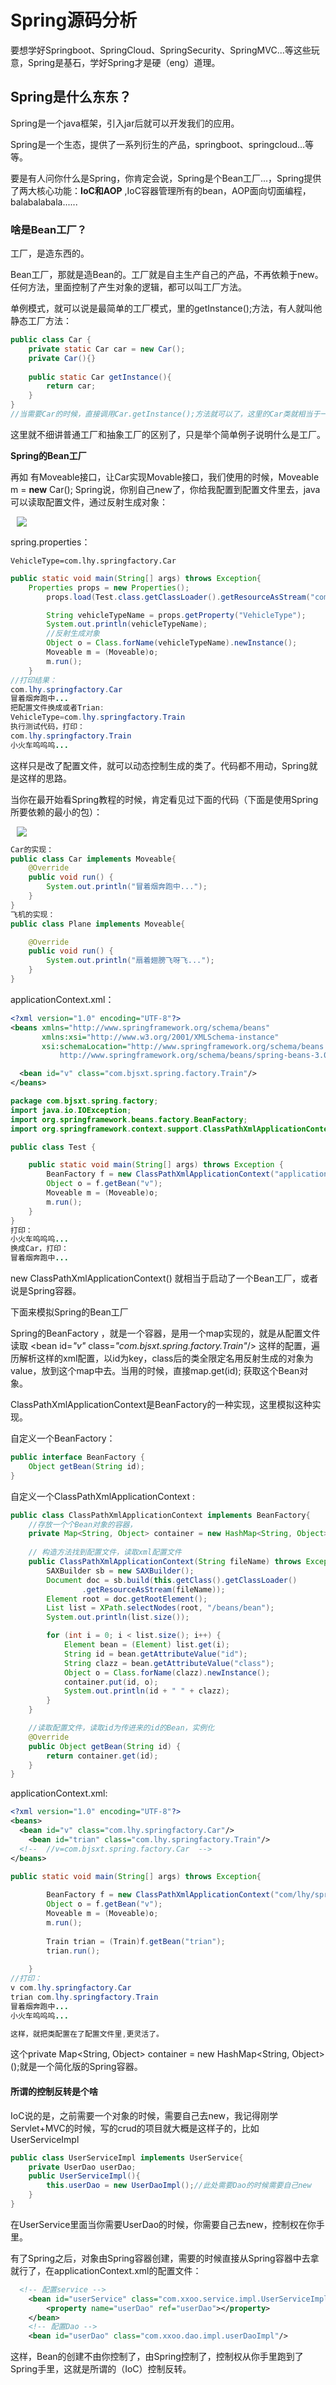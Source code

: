 #	Spring源码分析

要想学好Springboot、SpringCloud、SpringSecurity、SpringMVC...等这些玩意，Spring是基石，学好Spring才是硬（eng）道理。

##	Spring是什么东东？

Spring是一个java框架，引入jar后就可以开发我们的应用。

Spring是一个生态，提供了一系列衍生的产品，springboot、springcloud...等等。

要是有人问你什么是Spring，你肯定会说，Spring是个Bean工厂...，Spring提供了两大核心功能：**IoC和AOP**   ,IoC容器管理所有的bean，AOP面向切面编程，balabalabala......

### 啥是Bean工厂？

工厂，是造东西的。

Bean工厂，那就是造Bean的。工厂就是自主生产自己的产品，不再依赖于new。任何方法，里面控制了产生对象的逻辑，都可以叫工厂方法。

单例模式，就可以说是最简单的工厂模式，里的getInstance();方法，有人就叫他静态工厂方法：

```java
public class Car {
	private static Car car = new Car();
	private Car(){}
	
	public static Car getInstance(){
		return car;
	}
}
//当需要Car的时候，直接调用Car.getInstance();方法就可以了，这里的Car类就相当于一个Car工厂，至于里面是单例还是多例，返回是同一辆Car还是不同的Car，由你的工厂方法自己控制。你在getInstance()方法里可以做各种判断，比如有驾照我才返回Car等等。
```

这里就不细讲普通工厂和抽象工厂的区别了，只是举个简单例子说明什么是工厂。

**Spring的Bean工厂**  

再如 有Moveable接口，让Car实现Movable接口，我们使用的时候，Moveable m = **new** Car();  Spring说，你别自己new了，你给我配置到配置文件里去，java可以读取配置文件，通过反射生成对象：

<img src="D:\Z_lhy\学习\Spring\Spring-Study\Spring源码分析-01-Spring容器初始化过程\1.png" style="margin-left:10px" />

spring.properties：

```properties
VehicleType=com.lhy.springfactory.Car
```

```java
public static void main(String[] args) throws Exception{
	Properties props = new Properties();
		props.load(Test.class.getClassLoader().getResourceAsStream("com/lhy/springfactory/spring.properties"));

		String vehicleTypeName = props.getProperty("VehicleType");
		System.out.println(vehicleTypeName);
		//反射生成对象
		Object o = Class.forName(vehicleTypeName).newInstance();
		Moveable m = (Moveable)o;
		m.run();
	}
//打印结果：
com.lhy.springfactory.Car
冒着烟奔跑中...
把配置文件换成或者Trian:
VehicleType=com.lhy.springfactory.Train
执行测试代码，打印：
com.lhy.springfactory.Train
小火车呜呜呜...
```

这样只是改了配置文件，就可以动态控制生成的类了。代码都不用动，Spring就是这样的思路。

当你在最开始看Spring教程的时候，肯定看见过下面的代码（下面是使用Spring所要依赖的最小的包）：

<img src="D:\Z_lhy\学习\Spring\Spring-Study\Spring源码分析-01-Spring容器初始化过程\2.png" style="margin-left:10px" />

```java
Car的实现：
public class Car implements Moveable{
	@Override
	public void run() {
		System.out.println("冒着烟奔跑中...");
	}
}
飞机的实现：
public class Plane implements Moveable{

	@Override
	public void run() {
		System.out.println("扇着翅膀飞呀飞...");
	}
}

```

applicationContext.xml：

```xml
<?xml version="1.0" encoding="UTF-8"?>
<beans xmlns="http://www.springframework.org/schema/beans"
       xmlns:xsi="http://www.w3.org/2001/XMLSchema-instance"
       xsi:schemaLocation="http://www.springframework.org/schema/beans
           http://www.springframework.org/schema/beans/spring-beans-3.0.xsd">

  <bean id="v" class="com.bjsxt.spring.factory.Train"/>
</beans>

```

```java
package com.bjsxt.spring.factory;
import java.io.IOException;
import org.springframework.beans.factory.BeanFactory;
import org.springframework.context.support.ClassPathXmlApplicationContext;

public class Test {

	public static void main(String[] args) throws Exception {
		BeanFactory f = new ClassPathXmlApplicationContext("applicationContext.xml");
		Object o = f.getBean("v");
		Moveable m = (Moveable)o;
		m.run();
	}
}
打印：
小火车呜呜呜...
换成Car，打印：
冒着烟奔跑中...
```

new ClassPathXmlApplicationContext() 就相当于启动了一个Bean工厂，或者说是Spring容器。

下面来模拟Spring的Bean工厂

Spring的BeanFactory ，就是一个容器，是用一个map实现的，就是从配置文件读取 <bean id=*"v"* class=*"com.bjsxt.spring.factory.Train"*/> 这样的配置，遍历解析这样的xml配置，以id为key，class后的类全限定名用反射生成的对象为value，放到这个map中去。当用的时候，直接map.get(id); 获取这个Bean对象。

ClassPathXmlApplicationContext是BeanFactory的一种实现，这里模拟这种实现。

自定义一个BeanFactory：

```java
public interface BeanFactory {
	Object getBean(String id);
}
```

自定义一个ClassPathXmlApplicationContext  :

```java
public class ClassPathXmlApplicationContext implements BeanFactory{
	//存放一个个Bean对象的容器，
	private Map<String, Object> container = new HashMap<String, Object>();
	
	// 构造方法找到配置文件，读取xml配置文件
	public ClassPathXmlApplicationContext(String fileName) throws Exception{
		SAXBuilder sb = new SAXBuilder();
		Document doc = sb.build(this.getClass().getClassLoader()
				.getResourceAsStream(fileName));
		Element root = doc.getRootElement();
		List list = XPath.selectNodes(root, "/beans/bean");
		System.out.println(list.size());

		for (int i = 0; i < list.size(); i++) {
			Element bean = (Element) list.get(i);
			String id = bean.getAttributeValue("id");
			String clazz = bean.getAttributeValue("class");
			Object o = Class.forName(clazz).newInstance();
			container.put(id, o);
			System.out.println(id + " " + clazz);
		}
	}

	//读取配置文件，读取id为传进来的id的Bean，实例化
	@Override
	public Object getBean(String id) {
		return container.get(id);
	}
}

```

applicationContext.xml:

```xml
<?xml version="1.0" encoding="UTF-8"?>
<beans>
  <bean id="v" class="com.lhy.springfactory.Car"/>
	<bean id="trian" class="com.lhy.springfactory.Train"/>
  <!--  //v=com.bjsxt.spring.factory.Car  -->
</beans>

```

```java
public static void main(String[] args) throws Exception{
		
		BeanFactory f = new ClassPathXmlApplicationContext("com/lhy/springfactory/applicationContext.xml");
		Object o = f.getBean("v");
		Moveable m = (Moveable)o;
		m.run();
		
		Train trian = (Train)f.getBean("trian");
		trian.run();
		
	}
//打印：
v com.lhy.springfactory.Car
trian com.lhy.springfactory.Train
冒着烟奔跑中...
小火车呜呜呜...

这样，就把类配置在了配置文件里,更灵活了。
```

这个private Map<String, Object> container = new HashMap<String, Object>();就是一个简化版的Spring容器。

#### 所谓的控制反转是个啥

IoC说的是，之前需要一个对象的时候，需要自己去new，我记得刚学Servlet+MVC的时候，写的crud的项目就大概是这样子的，比如UserServiceImpl

```java
public class UserServiceImpl implements UserService{
    private UserDao userDao;
    public UserServiceImpl(){
        this.userDao = new UserDaoImpl();//此处需要Dao的时候需要自己new
    }
}
```

在UserService里面当你需要UserDao的时候，你需要自己去new，控制权在你手里。

有了Spring之后，对象由Spring容器创建，需要的时候直接从Spring容器中去拿就行了，在applicationContext.xml的配置文件：

```xml
  <!-- 配置service -->
    <bean id="userService" class="com.xxoo.service.impl.UserServiceImpl">
        <property name="userDao" ref="userDao"></property>
    </bean>
    <!-- 配置Dao -->
    <bean id="userDao" class="com.xxoo.dao.impl.userDaoImpl"/>
```

这样，Bean的创建不由你控制了，由Spring控制了，控制权从你手里跑到了Spring手里，这就是所谓的（IoC）控制反转。









